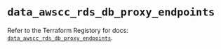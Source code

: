 # `data_awscc_rds_db_proxy_endpoints`

Refer to the Terraform Registory for docs: [`data_awscc_rds_db_proxy_endpoints`](https://registry.terraform.io/providers/hashicorp/awscc/0.70.0/docs/data-sources/rds_db_proxy_endpoints).
